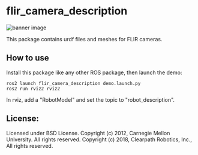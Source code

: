 # flir_camera_description

![banner image](images/blackfly_s_description.png)

This package contains urdf files and meshes for FLIR cameras.

## How to use
Install this package like any other ROS package, then launch the demo:
```
ros2 launch flir_camera_description demo.launch.py
ros2 run rviz2 rviz2
```
In rviz, add a "RobotModel" and set the topic to "robot_description".


## License:
Licensed under BSD License.
Copyright (c) 2012, Carnegie Mellon University. All rights reserved.
Copyright (c) 2018, Clearpath Robotics, Inc., All rights reserved.
